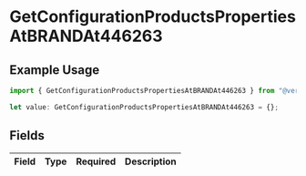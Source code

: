 # GetConfigurationProductsPropertiesAtBRANDAt446263

## Example Usage

```typescript
import { GetConfigurationProductsPropertiesAtBRANDAt446263 } from "@vercel/sdk/models/getconfigurationproductsop.js";

let value: GetConfigurationProductsPropertiesAtBRANDAt446263 = {};
```

## Fields

| Field       | Type        | Required    | Description |
| ----------- | ----------- | ----------- | ----------- |